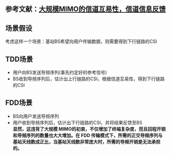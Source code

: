 ## 参考文献：[大规模MIMO的信道互易性，信道信息反馈](https://blog.csdn.net/fannyoona/article/details/107373118)
## 场景假设
考虑这样一个场景：基站BS希望向用户传输数据，则需要得到下行链路的CSI
## TDD场景
+ 用户向BS发送导频序列(事先约定好的参考信号)
+ BS收到导频序列后，估计出上行链路的CSI，根据信道互易性，得到下行链路的CSI
## FDD场景
+ BS向用户发送导频序列
+ 用户收到导频序列后，估计出下行链路的CSI，并将结果反馈至BS  
**显然，这违背了大规模 MIMO的初衷，不仅增加了终端复杂度，而且回程开销和导频序列的数量也大大增加。在 FDD 传输模式下，所需的正交导频序列与基站天线数成正比，当基站天线数非常庞大时，所需的导频开销是无法承担的。**
